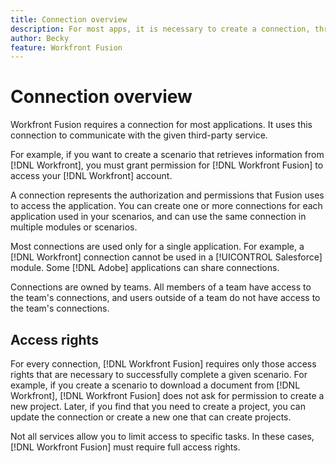 ```yaml
---
title: Connection overview
description: For most apps, it is necessary to create a connection, through which [!DNL Adobe Workfront Fusion] can communicate with the given third-party service according to the settings of the specific scenario.
author: Becky
feature: Workfront Fusion
---
```

# Connection overview

Workfront Fusion requires a connection for most applications.  It uses this connection to communicate with the given third-party service.

For example, if you want to create a scenario that retrieves information from [!DNL Workfront], you must grant permission for [!DNL Workfront Fusion] to access your [!DNL Workfront] account.

A connection represents the authorization and permissions that Fusion uses to access the application. You can create one or more connections for each application used in your scenarios, and can use the same connection in multiple modules or scenarios. 

Most connections are used only for a single application. For example, a [!DNL Workfront] connection cannot be used in a [!UICONTROL Salesforce] module. Some [!DNL Adobe] applications can share connections. <!--For details, see the articles for those applications, listed in [Apps and their modules](/help/quicksilver/workfront-fusion/apps-and-their-modules/apps-and-their-modules.md). -->

Connections are owned by teams. All members of a team have access to the team's connections, and users outside of a team do not have access to the team's connections.

## Access rights

For every connection, [!DNL Workfront Fusion] requires only those access rights that are necessary to successfully complete a given scenario. For example, if you create a scenario to download a document from [!DNL Workfront], [!DNL Workfront Fusion] does not ask for permission to create a new project. Later, if you find that you need to create a project, you can update the connection or create a new one that can create projects.

Not all services allow you to limit access to specific tasks. In these cases, [!DNL Workfront Fusion] must require full access rights. <!--For more information on how to restrict [!DNL Workfront Fusion] access to your account registered to those services, see the application-specific documentation listed in [Apps and their modules](/help/quicksilver/workfront-fusion/apps-and-their-modules/apps-and-their-modules.md).-->
